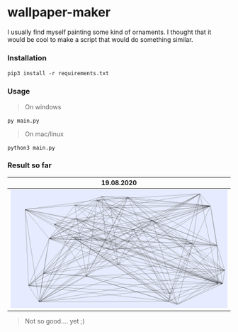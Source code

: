 # wallpaper-maker

I usually find myself painting some kind of ornaments. I thought that it would be cool to make a script that would do something similar.

### Installation
```
pip3 install -r requirements.txt
```
### Usage
> On windows
```
py main.py
```
> On mac/linux
```
python3 main.py
```
### Result so far

| 19.08.2020 | 
|------------|
|  <img src="https://github.com/spnya/wallpaper-maker/blob/main/images/img1.png"> |

> Not so good.... yet ;)
